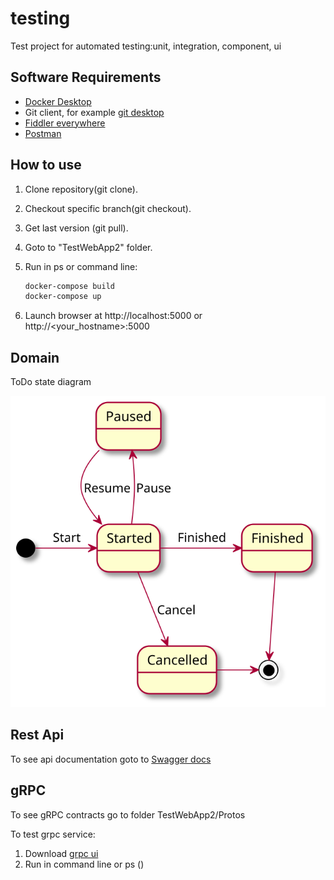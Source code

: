 # testing
Test project for automated testing:unit, integration, component, ui

## Software Requirements
* [Docker Desktop](https://www.docker.com/products/docker-desktop)
* Git client, for example [git desktop](https://desktop.github.com)
* [Fiddler everywhere](https://www.telerik.com/download/fiddler-everywhere)
* [Postman](https://www.postman.com/downloads)

## How to use

1. Clone repository(git clone).
2. Checkout specific branch(git checkout).
3. Get last version (git pull).
4. Goto to "TestWebApp2" folder.
5. Run in ps or command line:

   ```sh
   docker-compose build
   docker-compose up
   ``` 
6. Launch browser at http://localhost:5000 or http://<your_hostname>:5000

## Domain

ToDo state diagram

<img src="./docs/states.svg" title="ToDo state diagram">

## Rest Api

To see api documentation goto to [Swagger docs](http://localhost:5000/api-docs)

## gRPC

To see gRPC contracts go to folder TestWebApp2/Protos

To test grpc service:
1. Download [grpc ui](https://github.com/fullstorydev/grpcui/releases)
2. Run in command line or ps ()




